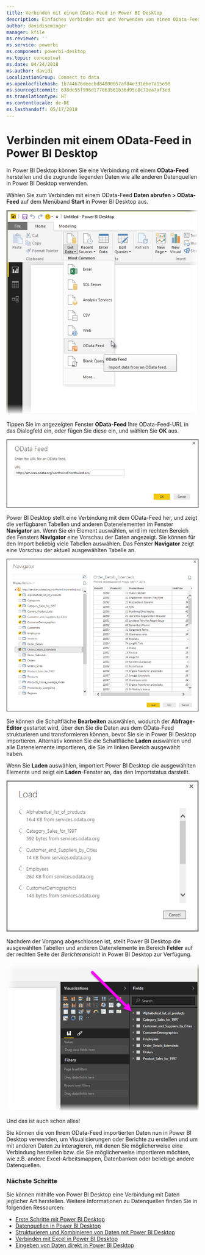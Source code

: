 ```yaml
---
title: Verbinden mit einem OData-Feed in Power BI Desktop
description: Einfaches Verbinden mit und Verwenden von einem OData-Feed in Power BI Desktop
author: davidiseminger
manager: kfile
ms.reviewer: ''
ms.service: powerbi
ms.component: powerbi-desktop
ms.topic: conceptual
ms.date: 04/24/2018
ms.author: davidi
LocalizationGroup: Connect to data
ms.openlocfilehash: 1b744676deecbd84890057af84e331d6e7a15e90
ms.sourcegitcommit: 638de55f996d177063561b36d95c8c71ea7af3ed
ms.translationtype: HT
ms.contentlocale: de-DE
ms.lasthandoff: 05/17/2018
---
```

# <a name="connect-to-odata-feeds-in-power-bi-desktop"></a>Verbinden mit einem OData-Feed in Power BI Desktop
In Power BI Desktop können Sie eine Verbindung mit einem **OData-Feed** herstellen und die zugrunde liegenden Daten wie alle anderen Datenquellen in Power BI Desktop verwenden.

Wählen Sie zum Verbinden mit einem OData-Feed **Daten abrufen > OData-Feed** auf dem Menüband **Start** in Power BI Desktop aus.

![](media/desktop-connect-odata/connect-to-odata_1.png)

Tippen Sie im angezeigten Fenster **OData-Feed** Ihre OData-Feed-URL in das Dialogfeld ein, oder fügen Sie diese ein, und wählen Sie **OK** aus.

![](media/desktop-connect-odata/connect-to-odata_2.png)

Power BI Desktop stellt eine Verbindung mit dem OData-Feed her, und zeigt die verfügbaren Tabellen und anderen Datenelementen im Fenster **Navigator** an. Wenn Sie ein Element auswählen, wird im rechten Bereich des Fensters **Navigator** eine Vorschau der Daten angezeigt. Sie können für den Import beliebig viele Tabellen auswählen. Das Fenster **Navigator** zeigt eine Vorschau der aktuell ausgewählten Tabelle an.

![](media/desktop-connect-odata/connect-to-odata_3.png)

Sie können die Schaltfläche **Bearbeiten** auswählen, wodurch der **Abfrage-Editor** gestartet wird, über den Sie die Daten aus dem OData-Feed strukturieren und transformieren können, bevor Sie sie in Power BI Desktop importieren. Alternativ können Sie die Schaltfläche **Laden** auswählen und alle Datenelemente importieren, die Sie im linken Bereich ausgewählt haben.

Wenn Sie **Laden** auswählen, importiert Power BI Desktop die ausgewählten Elemente und zeigt ein **Laden**-Fenster an, das den Importstatus darstellt.

![](media/desktop-connect-odata/connect-to-odata_4.png)

Nachdem der Vorgang abgeschlossen ist, stellt Power BI Desktop die ausgewählten Tabellen und anderen Datenelemente im Bereich **Felder** auf der rechten Seite der *Berichtsansicht* in Power BI Desktop zur Verfügung.

![](media/desktop-connect-odata/connect-to-odata_5.png)

Und das ist auch schon alles!

Sie können die von Ihrem OData-Feed importierten Daten nun in Power BI Desktop verwenden, um Visualisierungen oder Berichte zu erstellen und um mit anderen Daten zu interagieren, mit denen Sie möglicherweise eine Verbindung herstellen bzw. die Sie möglicherweise importieren möchten, wie z.B. andere Excel-Arbeitsmappen, Datenbanken oder beliebige andere Datenquellen.

### <a name="next-steps"></a>Nächste Schritte
Sie können mithilfe von Power BI Desktop eine Verbindung mit Daten jeglicher Art herstellen. Weitere Informationen zu Datenquellen finden Sie in folgenden Ressourcen:

* [Erste Schritte mit Power BI Desktop](desktop-getting-started.md)
* [Datenquellen in Power BI Desktop](desktop-data-sources.md)
* [Strukturieren und Kombinieren von Daten mit Power BI Desktop](desktop-shape-and-combine-data.md)
* [Verbinden mit Excel in Power BI Desktop](desktop-connect-excel.md)   
* [Eingeben von Daten direkt in Power BI Desktop](desktop-enter-data-directly-into-desktop.md)   

